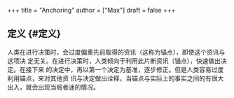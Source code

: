 +++
title = "Anchoring"
author = ["Max"]
draft = false
+++

## 定义 {#定义}

人类在进行决策时，会过度偏重先前取得的资讯（这称为锚点），即使这个资讯与这项决
定无关。在进行决策时，人类倾向于利用此片断资讯（锚点），快速做出决定。在接下来
的决定中，再以第一个决定为基准，逐步修正。但是人类容易过度利用锚点，来对其他资
讯与决定做出诠释，当锚点与实际上的事实之间的有很大出入，就会出现当局者迷的情况。
